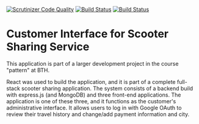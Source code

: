 [![Scrutinizer Code Quality](https://scrutinizer-ci.com/g/richardstg/bike-customer-client/badges/quality-score.png?b=main)](https://scrutinizer-ci.com/g/richardstg/bike-customer-client/?branch=main)
[![Build Status](https://scrutinizer-ci.com/g/richardstg/bike-customer-client/badges/build.png?b=main)](https://scrutinizer-ci.com/g/richardstg/bike-customer-client/build-status/main)
[![Build Status](https://app.travis-ci.com/richardstg/bike-customer-client.svg?branch=main)](https://app.travis-ci.com/richardstg/bike-customer-client)

# Customer Interface for Scooter Sharing Service

This application is part of a larger development project in the course "pattern" at BTH.

React was used to build the application, and it is part of a complete full-stack scooter sharing application. The system consists of a backend build with express.js (and MongoDB) and three front-end applications. The application is one of these three, and it functions as the customer's administrative interface. It allows users to log in with Google OAuth to review their travel history and change/add payment information and city.
